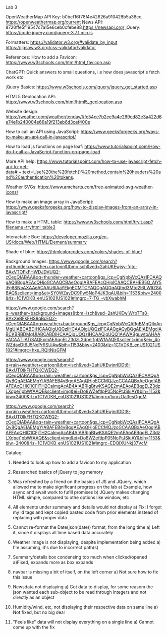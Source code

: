 Lab 3

OpenWeatherMap API Key: b0bcf16f78f4e42826a910428b5a38cc, https://openweathermap.org/current
News API: 8720ffe5f19547c7a15e6ceb0cfebe88,https://newsapi.org/
jQuery: https://code.jquery.com/jquery-3.7.1.min.js

Formatters:
https://validator.w3.org/#validate_by_input
https://jigsaw.w3.org/css-validator/validator

References:
How to add a Favicon:
https://www.w3schools.com/html/html_favicon.asp

ChatGPT:
Quick answers to small questions, i.e how does javascript's fetch work etc

jQuery Basics:
https://www.w3schools.com/jquery/jquery_get_started.asp

HTML5 Geolocation API:
https://www.w3schools.com/html/html5_geolocation.asp

Website design:
https://weather.com/weather/tenday/l/fe54ce7b2ee9a4e269ed82e3a422d6e74e1b240004e66a19f213eb6d3cef400e

How to call an API using JavaScript:
https://www.geeksforgeeks.org/ways-to-make-an-api-call-in-javascript/

How to load js functions on page loaf:
https://www.tutorialspoint.com/How-do-I-call-a-JavaScript-function-on-page-load

More API help:
https://www.tutorialspoint.com/how-to-use-javascript-fetch-api-to-get-data#:~:text=Use%20the%20fetch()%20method,contain%20headers%20and%20authentication%20tokens.

Weather SVGs:
https://www.amcharts.com/free-animated-svg-weather-icons/

How to make an image array in JavaScript:
https://www.geeksforgeeks.org/how-to-display-images-from-an-array-in-javascript/

How to make a HTML table:
https://www.w3schools.com/html/tryit.asp?filename=tryhtml_table3

Interactable Box:
https://developer.mozilla.org/en-US/docs/Web/HTML/Element/summary

Shade of blue:
https://htmlcolorcodes.com/colors/shades-of-blue/

Background Images:
https://www.google.com/search?q=thunder+weather+cartoon&tbm=isch&ved=2ahUKEwjsy-fqtc-BAxVTOFkFHWDJDVUQ2-cCegQIABAA&oq=thunder+weather+cartoon&gs_lcp=CgNpbWcQAzIFCAAQgAQ6BggAEAcQHjoGCAAQCBAeOggIABAFEAcQHjoICAAQCBAHEB5Q_AlY5iFg8SNoAXAAeACAAU6IAaYEkgECMTCYAQCgAQGqAQtnd3Mtd2l6LWltZ8ABAQ&sclient=img&ei=SY0WZayDC9Pw5NoP4JK3qAU&bih=1153&biw=2400&rlz=1C1VDKB_enUS1021US1021#imgrc=7-TG_-ybXwabhM

https://www.google.com/search?q=weather+background+images&tbm=isch&ved=2ahUKEwiWrbTTs8-BAxXeBFkFHS8qBcEQ2-cCegQIABAA&oq=weather+background&gs_lcp=CgNpbWcQARgBMgQIIxAnMgUIABCABDIHCAAQigUQQzIHCAAQigUQQzIFCAAQgAQyBQgAEIAEMgcIABCKBRBDMgUIABCABDIHCAAQigUQQzIHCAAQigUQQ1AAWABguwtoAHAAeACAATiIATiSAQExmAEAqgELZ3dzLXdpei1pbWfAAQE&sclient=img&ei=_4oWZdaxDt6J5NoPr9SUiAw&bih=1153&biw=2400&rlz=1C1VDKB_enUS1021US1021#imgrc=hxe_RQltNisGFM

https://www.google.com/search?q=rain+weather+cartoon&tbm=isch&ved=2ahUKEwjnrIDDt8-BAxUTOlkFHTQKCWEQ2-cCegQIABAA&oq=rain+weather+cartoon&gs_lcp=CgNpbWcQAzIFCAAQgAQyBQgAEIAEMgYIABAFEB4yBggAEAgQHjoECCMQJzoGCAAQBxAeOggIABAFEAcQHlC1CFjTH2CaImgAcAB4AIABRIgBtwKSAQE2mAEAoAEBqgELZ3dzLXdpei1pbWfAAQE&sclient=img&ei=Do8WZeftIpP05NoPtJSkiAY&bih=1153&biw=2400&rlz=1C1VDKB_enUS1021US1021#imgrc=1xrqzOa3esGgoM

https://www.google.com/search?q=rain+weather+cartoon&tbm=isch&ved=2ahUKEwjnrIDDt8-BAxUTOlkFHTQKCWEQ2-cCegQIABAA&oq=rain+weather+cartoon&gs_lcp=CgNpbWcQAzIFCAAQgAQyBQgAEIAEMgYIABAFEB4yBggAEAgQHjoECCMQJzoGCAAQBxAeOggIABAFEAcQHlC1CFjTH2CaImgAcAB4AIABRIgBtwKSAQE2mAEAoAEBqgELZ3dzLXdpei1pbWfAAQE&sclient=img&ei=Do8WZeftIpP05NoPtJSkiAY&bih=1153&biw=2400&rlz=1C1VDKB_enUS1021US1021#imgrc=EDQIXUNkj37VcM

Catalog:

1. Needed to look up how to add a favicon to my application

2. Researched basics of jQuery to jog memory

3. Was refreshed by a friend on the basics of JS and JQuery, which allowed me to make significant progress on the lab
   a) Example, how async and await work to fufill promises
   b) JQuery makes changing HTML simple, compared to othe options like window, etc

4. All elements under summary and details would not display
   a) Fix: I forgot my id tags and kept copied pasted code from prior elements instead of replacing with proper data

5. Cannot re-format the Date(json(date)) format, from the long time
   a) Left it, since it displays all time based data accurately

6. Weather image is not displaying, despite implementation being added
   a) I'm assuming, it's due to incorrect path(s)

7. Summary/details box condensing too much when clicked/opened
   a)Fixed, expands more as box expands

8. navbar is missing a bit of itself, on the left corner
   a) Not sure how to fix this issue

9. Newsdata not displaying
   a) Got data to display, for some reasom the json wanted each sub-object to be read through integers and not directly as an object

10. Humidity/wind, etc, not displaying their respective data on same line
    a) Not fixed, but no big deal

11. "Feels like" data will not display everything on a single line
    a) Cannot come up with the fix
